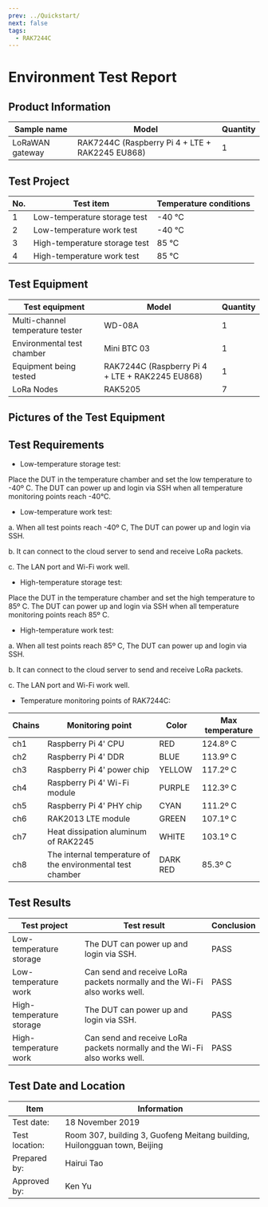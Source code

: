 ```yaml
---
prev: ../Quickstart/
next: false
tags:
  - RAK7244C
---
```


# Environment Test Report

## Product Information

| Sample name     | Model                                           | Quantity |
| --------------- | ----------------------------------------------- | -------- |
| LoRaWAN gateway | RAK7244C (Raspberry Pi 4 + LTE + RAK2245 EU868) | 1        |

## Test Project

| No. | Test item                     | Temperature conditions |
| --- | ----------------------------- | ---------------------- |
| 1   | Low-temperature storage test  | -40 ℃                  |
| 2   | Low-temperature work test     | -40 ℃                  |
| 3   | High-temperature storage test | 85 ℃                   |
| 4   | High-temperature work test    | 85 ℃                   |

## Test Equipment

| Test equipment                   | Model                                           | Quantity |
| -------------------------------- | ----------------------------------------------- | -------- |
| Multi-channel temperature tester | WD-08A                                          | 1        |
| Environmental test chamber       | Mini BTC 03                                     | 1        |
| Equipment being tested           | RAK7244C (Raspberry Pi 4 + LTE + RAK2245 EU868) | 1        |
| LoRa Nodes                       | RAK5205                                         | 7        |

## Pictures of the Test Equipment

<rk-img
  src="/assets/images/wisgate/rak7244c/testing-report/1.png"
  width="50%"
  caption="Multi-channel temperature tester"
/>

<rk-img
  src="/assets/images/wisgate/rak7244c/testing-report/2.png"
  width="50%"
  caption="RAK7244C"
/>

<rk-img
  src="/assets/images/wisgate/rak7244c/testing-report/3.png"
  width="50%"
  caption="Enviromental test chamber"
/>

<rk-img
  src="/assets/images/wisgate/rak7244c/testing-report/4.png"
  width="50%"
  caption="LoRa nodes"
/>

## Test Requirements

- Low-temperature storage test:

Place the DUT in the temperature chamber and set the low temperature to -40º C. The DUT can power up and login via SSH when all temperature monitoring points reach -40℃.

- Low-temperature work test:

a. When all test points reach -40º C, The DUT can power up and login via SSH.

b. It can connect to the cloud server to send and receive LoRa packets.

c. The LAN port and Wi-Fi work well.

- High-temperature storage test:

Place the DUT in the temperature chamber and set the high temperature to 85º C. The DUT can power up and login via SSH when all temperature monitoring points reach 85º C.

- High-temperature work test:

a. When all test points reach 85º C, The DUT can power up and login via SSH.

b. It can connect to the cloud server to send and receive LoRa packets.

c. The LAN port and Wi-Fi work well.

- Temperature monitoring points of RAK7244C:

| Chains | Monitoring point                                           | Color    | Max temperature |
| ------ | ---------------------------------------------------------- | -------- | --------------- |
| ch1    | Raspberry Pi 4' CPU                                        | RED      | 124.8º C        |
| ch2    | Raspberry Pi 4' DDR                                        | BLUE     | 113.9º C        |
| ch3    | Raspberry Pi 4' power chip                                 | YELLOW   | 117.2º C        |
| ch4    | Raspberry Pi 4' Wi-Fi module                               | PURPLE   | 112.3º C        |
| ch5    | Raspberry Pi 4' PHY chip                                   | CYAN     | 111.2º C        |
| ch6    | RAK2013 LTE module                                         | GREEN    | 107.1º C        |
| ch7    | Heat dissipation aluminum of RAK2245                       | WHITE    | 103.1º C        |
| ch8    | The internal temperature of the environmental test chamber | DARK RED | 85.3º C         |

<rk-img
  src="/assets/images/wisgate/rak7244c/testing-report/5.png"
  width="75%"
  caption="Temperature monitoring points"
/>

## Test Results

| Test project             | Test result                                                               | Conclusion |
| ------------------------ | ------------------------------------------------------------------------- | ---------- |
| Low-temperature storage  | The DUT can power up and login via SSH.                                   | PASS       |
| Low-temperature work     | Can send and receive LoRa packets normally and the Wi-Fi also works well. | PASS       |
| High-temperature storage | The DUT can power up and login via SSH.                                   | PASS       |
| High-temperature work    | Can send and receive LoRa packets normally and the Wi-Fi also works well. | PASS       |

<rk-img
  src="/assets/images/wisgate/rak7244c/testing-report/6.png"
  width="75%"
  caption="Send and recieve LoRa packets at -40º C"
/>

<rk-img
  src="/assets/images/wisgate/rak7244c/testing-report/7.png"
  width="75%"
  caption="Send and recieve packets at 85º C"
/>

<rk-img
  src="/assets/images/wisgate/rak7244c/testing-report/8.png"
  width="75%"
  caption="Wi-Fi works well at -40º C"
/>

<rk-img
  src="/assets/images/wisgate/rak7244c/testing-report/9.png"
  width="75%"
  caption="Wi-Fi works well at 85º C"
/>

## Test Date and Location

| Item           | Information                                                               |
| -------------- | ------------------------------------------------------------------------- |
| Test date:     | 18 November 2019                                                          |
| Test location: | Room 307, building 3, Guofeng Meitang building, Huilongguan town, Beijing |
| Prepared by:   | Hairui Tao                                                                |
| Approved by:   | Ken Yu                                                                    |
